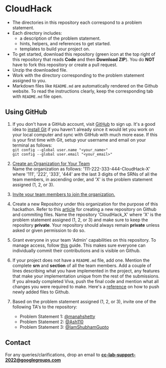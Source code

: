 # CloudHack

- The directories in this repository each correspond to a problem statement.
- Each directory includes: 
   * a description of the problem statement.
   * hints, helpers, and references to get started.
   * templates to build your project on.  
- To get started, download this repository (green icon at the top right of this repository that reads **Code** and then **Download ZIP**). You do **NOT** have to fork this repository or create a pull request.
- Unzip the downloaded file.
- Work with the directory corresponding to the problem statement assigned to you.
- Markdown files like ```README.md``` are automatically rendered on the Github website. To read the instructions clearly, keep the corresponding tab with ```README.md``` file open.

## Using GitHub

1. If you don't have a GitHub account, visit [GitHub](https://github.com/) to sign up. It's a good idea to [install Git](https://git-scm.com/downloads) if you haven't already since it would let you work on your local computer and sync with GitHub with much more ease. If this is your first time with Git, setup your username and email on your terminal as follows:  
`git config --global user.name "<your_name>"`  
`git config --global user.email "<your_email>"`

2. [Create an Organization for Your Team](https://docs.github.com/en/organizations/collaborating-with-groups-in-organizations/creating-a-new-organization-from-scratch)  
   Name the organization as follows: '111-222-333-444-CloudHack-X' where '111', '222', '333', '444' are the last 3 digits of the SRNs of all the team members, in ascending order, and 'X' is the problem statement assigned (1, 2, or 3).
   
3. [Invite your team members to join the organization.](https://docs.github.com/en/organizations/managing-membership-in-your-organization/inviting-users-to-join-your-organization)
4. Create a new Repository under this organization for the purpose of this hackathon. Refer to this [article](https://www.digitalocean.com/community/tutorials/how-to-push-an-existing-project-to-github) for creating a new repository on Github and commiting files. Name the repository 'CloudHack_X' where 'X' is the problem statement assigned (1, 2, or 3) and make sure to keep the repository **private**. Your repository should always remain **private** unless asked or given permission to do so. 
5. Grant everyone in your team 'Admin' capabilities on this repository. To manage access, follow [this](https://docs.github.com/en/repositories/managing-your-repositorys-settings-and-features/managing-repository-settings/managing-teams-and-people-with-access-to-your-repository) guide. This makes sure everyone can individually commit their contributions and is visible on Github.
6. If your project does not have a ```README.md``` file, add one. Mention the complete **srn** and **section** of all the team members. Add a couple of lines describing what you have implemented in the project, any features that make your implementation unique from the rest of the submissions. If you already completed Viva, push the final code and mention what all changes you were required to make. Here's a [reference](https://docs.gitlab.com/ee/gitlab-basics/add-file.html) on how to push newly added files to Github.
7. Based on the problem statement assigned (1, 2, or 3), invite one of the following TA's to the repository: 
    - Problem Statement 1: [@manahshetty](https://github.com/manahshetty)
    - Problem Statement 2: [@Ash110](https://github.com/Ash110)
    - Problem Statement 3: [@IamShubhamGupto](https://github.com/IamShubhamGupto)

## Contact
For any queries/clarifications, drop an email to **cc-lab-support-2022@googlegroups.com**
